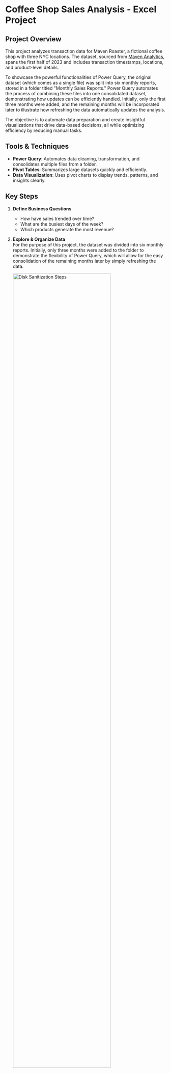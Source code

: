 # Coffee Shop Sales Analysis - Excel Project

## Project Overview
This project analyzes transaction data for Maven Roaster, a fictional coffee shop with three NYC locations. The dataset, sourced from [Maven Analytics](https://mavenanalytics.io/data-playground?order=date_added%2Cdesc&search=coffee%20shop), spans the first half of 2023 and includes transaction timestamps, locations, and product-level details.

To showcase the powerful functionalities of Power Query, the original dataset (which comes as a single file) was split into six monthly reports, stored in a folder titled "Monthly Sales Reports." Power Query automates the process of combining these files into one consolidated dataset, demonstrating how updates can be efficiently handled. Initially, only the first three months were added, and the remaining months will be incorporated later to illustrate how refreshing the data automatically updates the analysis.

The objective is to automate data preparation and create insightful visualizations that drive data-based decisions, all while optimizing efficiency by reducing manual tasks.

## Tools & Techniques
- **Power Query**: Automates data cleaning, transformation, and consolidates multiple files from a folder.
- **Pivot Tables**: Summarizes large datasets quickly and efficiently.
- **Data Visualization**: Uses pivot charts to display trends, patterns, and insights clearly.

## Key Steps
1. **Define Business Questions**  
   - How have sales trended over time?
   - What are the busiest days of the week?
   - Which products generate the most revenue?

2. **Explore & Organize Data**  
   For the purpose of this project, the dataset was divided into six monthly reports. Initially, only three months were added to the folder to demonstrate the flexibility of Power Query, which will allow for the easy consolidation of the remaining months later by simply refreshing the data.

   <img src="https://imgur.com/qY2tZ21.png" height="80%" width="80%" alt="Disk Sanitization Steps"/>
<br />

4. **Load Data into Power Query**  
   All monthly files are consolidated using Power Query, automating the data preparation for future updates. Key tasks include:
   - Data profiling
   - Cleaning and transformation
  
<img src="https://imgur.com/0xT53Lv.png" height="80%" width="80%" alt="Disk Sanitization Steps"/>
<br />

5. **Data Exploration & Analysis with Pivot Tables**  
   Pivot tables were used to explore and analyze the data by:
   - Revenue by month
   - Revenue by product category
   - Transactions by day, hour, and product type
   - KPIs (number of transactions, total revenue, average sales)

<img src="https://imgur.com/gfBkzcv.png" height="80%" width="80%" alt="Disk Sanitization Steps"/>
<br />

6. **Data Visualization & Communication**  
   A comprehensive dashboard was created to visually communicate insights and trends, featuring interactive slicers for filtering by store and month.
   You can download the related excel file by clicking: [Consolidated sales file]()

   Dashboard before updating new month in "Monthly Sales report" Folder (only 3 first months:

   <img src="https://imgur.com/8XIoknF.png" height="80%" width="80%" alt="Disk Sanitization Steps"/>
<br />

 Dashboard after updating new months in "Monthly Sales report" Folder, and refreshing the data on the "Consolidated Sales file" (all 6 months):

   <img src="https://imgur.com/gfBkzcv.png" height="80%" width="80%" alt="Disk Sanitization Steps"/>
<br />

8. **Final Considerations & Recommendations**  
   The dashboard and visualizations provide actionable insights for stakeholders, enabling data-driven decisions.
